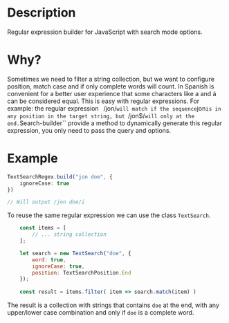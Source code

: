 # Description
Regular expression builder for JavaScript with search mode options.

# Why? 
Sometimes we need to filter a string collection, but we want to configure position, match case and if only complete words will count. In Spanish is convenient for a better user experience that some characters like a and á can be considered equal.
This is easy with regular expressions. For example:  the regular expression ` `/jon/`` will match if the sequence ``jon``is in any position in the target string, but ``/jon$/`` will only at the end. ``Search-builder`` provide a method to dynamically generate this regular expression, you only need to pass the query and options.

# Example 

```typescript
TextSearchRegex.build("jon doe", {
    ignoreCase: true
})

// Will output /jon doe/i

```

To reuse the same regular expression we can use the class ``TextSearch``. 

```javascript
    const items = [
        // ... string collection
    ];

    let search = new TextSearch("doe", {
        word: true,
        ignoreCase: true,
        position: TextSearchPosition.End
    });
    
    const result = items.filter( item => search.match(item) )
```

The result is a collection with strings that contains ``doe`` at the end, with any upper/lower case combination and only if ``doe`` is a complete word.